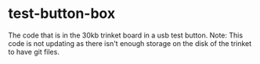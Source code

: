 # test-button-box
The code that is in the 30kb trinket board in a usb test button. Note: This code is not updating as there isn't enough storage on the disk of the trinket to have git files.
